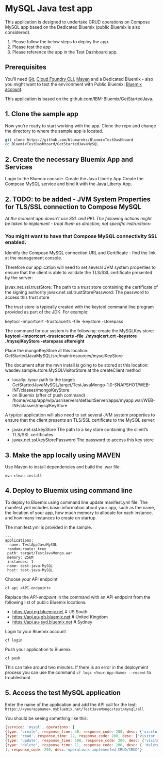 # MySQL Java test app
This application is designed to undertake CRUD operations on Compose MySQL app based on the Dedicated Bluemix (public Bluemix is also considered).

1. Please follow the below steps to deploy the app.
2. Please test the app
3. Please reference the app in the Test Dashboard app.

## Prerequisites

You'll need [Git](https://git-scm.com/downloads), [Cloud Foundry CLI](https://github.com/cloudfoundry/cli#downloads), [Maven](https://maven.apache.org/download.cgi) and a Dedicated Bluemix - also you might want to test the environment with Public Bluemix: [Bluemix account](https://console.ng.bluemix.net/registration/).

This application is based on the github.com/IBM-Bluemix/GetStartedJava.

## 1. Clone the sample app

Now you're ready to start working with the app. Clone the repo and change the directory to where the sample app is located.
  ```bash
  git clone https://github.com/blumareks/BluemixTestDashboard
  cd BluemixTestDashboard/GetStartedJavaMySQL
  ```

## 2. Create the necessary Bluemix App and Services
Login to the Bluemix console.
Create the Java Liberty App
Create the Compose MySQL service and bind it with the Java Liberty App. 

## 2. TODO: to be added - JVM System Properties for TLS/SSL connection to Compose MySQL
_At the moment app doesn't use SSL and PKI. The following actions might be taken to implement - treat them as direction, not specific instructions:_

### You might want to have that Compose MySQL connectivity SSL enabled. ###
Identify the Compose MySQL connection URL and Certificate - find the link at the management console.

Therefore our application will need to set several JVM system properties to ensure that the client is able to validate the TLS/SSL certificate presented by the server:

javax.net.ssl.trustStore: The path to a trust store containing the certificate of the signing authority
javax.net.ssl.trustStorePassword: The password to access this trust store

The trust store is typically created with the keytool command line program provided as part of the JDK. For example:

keytool -importcert -trustcacerts -file <path to certificate authority file>
            -keystore <path to trust store> -storepass <password>
            
The command for our system is the following:
create the MySQLKey store: 
**keytool -importcert -trustcacerts -file ./mysqlcert.crt -keystore ./mysqlKeyStore -storepass aftereight**
 
 Place the mongoKeyStore at this location: GetStartedJavaMySQL/src/main/resources/mysqlKeyStore
 
 The document after the mvn install is going to be stored at this location: 
 wasdev.sample.store.MySQLVisitorStore at the createClient method
 
 - locally: /your path to the target: GetStartedJavaMySQL/target/TestJavaMongo-1.0-SNAPSHOT/WEB-INF/classes/mongoKeyStore
 - on Bluemix (after cf push command) : /home/vcap/app/wlp/usr/servers/defaultServer/apps/myapp.war/WEB-INF/classes/mysqlKeyStore
             
A typical application will also need to set several JVM system properties to ensure that the client presents an TLS/SSL certificate to the MySQL server:

- javax.net.ssl.keyStore The path to a key store containing the client’s TLS/SSL certificates
- javax.net.ssl.keyStorePassword The password to access this key store

## 3. Make the app locally using MAVEN

Use Maven to install dependencies and build the .war file.

  ```
  mvn clean install
  ```

## 4. Deploy to Bluemix using command line

To deploy to Bluemix using command line update manifest.yml file. 
The manifest.yml includes basic information about your app, such as the name, the location of your app, how much memory to allocate for each instance, and how many instances to create on startup. 

The manifest.yml is provided in the sample.

  ```
  ---
applications:
 - name: TestAppJavaMySQL	
   random-route: true
   path: target/TestJavaMongo.war
   memory: 256M
   instances: 1
   name: test-java-MySQL
   host: test-java-MySQL
  ```

Choose your API endpoint
   ```
   cf api <API-endpoint>
   ```

Replace the *API-endpoint* in the command with an API endpoint from the following list of public Bluemix locations.
* https://api.ng.bluemix.net # US South
* https://api.eu-gb.bluemix.net # United Kingdom
* https://api.au-syd.bluemix.net # Sydney

Login to your Bluemix account
  ```
  cf login
  ```

Push your application to Bluemix.
  ```
  cf push
  ```

This can take around two minutes. If there is an error in the deployment process you can use the command `cf logs <Your-App-Name> --recent` to troubleshoot.

## 5. Access the test MySQL application
Enter the name of the application and add the API call for the test:
```https://<yourappname>.mybluemix.net/TestJavaMongo/test/mysql/all```

You should be seeing something like this:
```javascript
{service: 'mysql', operations: [
{type: 'create', response_time: 40, response_code: 200, desc: {'visitor': '1509049042749,test case: 1509049042749'}},
{type: 'read', response_time: 22, response_code: 200, desc: {'visitor id': '92'}},
{type: 'update', response_time: 108, response_code: 200, desc: {'visitor': '92,test case2: 1509049042830'}},
{type: 'delete', response_time: 11, response_code: 200, desc: { 'deleted visitor id': '92'}}
], response_code: 200, desc:'operations implemented CRUD/CRUD'}
```
